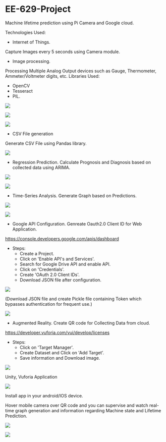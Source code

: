 # EE-629-Project
Machine lifetime prediction using Pi Camera and Google cloud.

Technologies Used:

* Internet of Things.

Capture Images every 5 seconds using Camera module.

* Image processing.

Processing Multiple Analog Output devices such as Gauge, Thermometer, Ammeter/Voltmeter digits, etc.
Libraries Used: 
  - OpenCV 
  - Tesseract
  - PIL.

<p><img src='Image_Processing/images/gauge-1.jpg' />
  
<p><img src='Image_Processing/images/screen-prompt.jpg' />
  
<p><img src='dst1.jpg' />

* CSV File generation

Generate CSV File using Pandas library.

<p><img src='Outputs/csv.jpg' />

* Regression Prediction.
Calculate Prognosis and Diagnosis based on collected data using ARIMA.
<p><img src='Outputs/prognosis.png' />
<p><img src='Outputs/diagnosis.png' />

* Time-Series Analysis.
Generate Graph based on Predictions.
<p><img src='Outputs/op.jpg' />
<p><img src='Graph/graph2.png' />

* Google API Configuration.
Genreate Oauth2.0 Client ID for Web Application.

https://console.developers.google.com/apis/dashboard 

- Steps:
  - Create a Project.
  - Click on 'Enable API's and Services'.
  - Search for Google Drive API and enable API.
  - Click on 'Credentials'.
  - Create 'OAuth 2.0 Client IDs'.
  - Download JSON file after configuration.
  
<p><img src='Outputs/gapi.jpg' />
 
(Download JSON file and create Pickle file containing Token which bypasses authentication for frequent use.)
<p><img src='Outputs/pickle.jpg' />

* Augmented Reality.
Create QR code for Collecting Data from cloud.

https://developer.vuforia.com/vui/develop/licenses

- Steps:
  - Click on 'Target Manager'.
  - Create Dataset and Click on 'Add Target'.
  - Save information and Download image.

<p><img src='Outputs/Machine1_cloud.jpg' />

Unity, Vuforia Application

<p><img src='Outputs/unity.jpg' />

Install app in your android/IOS device.

Hover mobile camera over QR code and you can supervise and watch real-time graph generation and information regarding Machine state and Lifetime Prediction.
<p><img src='Outputs/1.jpeg' />
<p><img src='Outputs/2.jpeg' />
